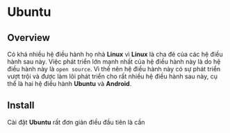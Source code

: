 # Ubuntu

## Overview

Có khá nhiều hệ điều hành họ nhà __Linux__ vì __Linux__ là cha đẻ của các hệ điều hành sau này. Việc phát triển lớn mạnh nhất của hệ điều hành này là do hệ điều hành này là `open source`. Vì thế nên hệ điều hành này có sự phát triển vượt trội và được làm lõi phát triển cho rất nhiều hệ điều hành sau này, cụ thể là hai hệ điều hành __Ubuntu__ và __Android__.

## Install

Cài đặt __Ubuntu__ rất đơn giản điều đầu tiên là cần 